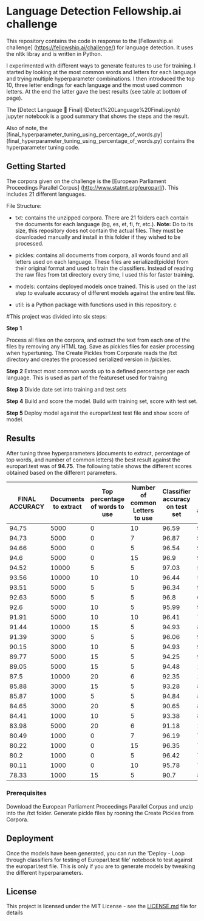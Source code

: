 # Language Detection Fellowship.ai challenge

This repository contains the code in response to the [Fellowship.ai challenge] (https://fellowship.ai/challenge/) for language detection. It uses the nltk libray and is written in Python.

I experimented with different ways to generate features to use for training. I started by looking at the most common words and letters for each language and trying multiple hyperparameter combinations. I then introduced the top 10, three letter endings for each language and the most used common letters.   At the end the latter gave the best results (see table at bottom of page).

The [Detect Language  Final] (Detect%20Language%20Final.ipynb) jupyter notebook is a good summary that shows the steps and the result.

Also of note, the [final_hyperparameter_tuning_using_percentage_of_words.py] (final_hyperparameter_tuning_using_percentage_of_words.py) contains the hyperparameter tuning code.


## Getting Started

The corpora given on the challenge is the [European Parliament Proceedings Parallel Corpus] (http://www.statmt.org/europarl/). This includes 21 different languages. 

File Structure:

* txt: contains the unzipped corpora. There are 21 folders each contain the documents for each language (bg, es, et, fi, fr, etc.). **Note:** Do to its size, this repository does not contain the actual files. They must be downloaded manually and install in this folder if they wished to be processed.

* pickles: contains all documents from corpora, all words found and all letters used on each language. These files are serialized(pickle) from their original format and used to train the classifiers. Instead of reading the raw files from txt directory every time, I used this for faster training.

* models: contains deployed models once trained. This is used on the last step to evaluate accuracy of different models against the entire test file.

* util: is a Python package with functions used in this repository. c

#This project was divided into six steps:

**Step 1**

Process all files on the corpora, and extract the text from each one of the files by removing any HTML tag. Save as pickles files for easier processing when hypertuning. The Create Pickles from Corporate reads the /txt directory and creates the processed serialized version in /pickles. 

**Step 2**
Extract most common words up to a defined percentage per each language. This is used as part of the featureset used for training

**Step 3**
Divide date set into training and test sets

**Step 4**
Build and score the model. Build with training set, score with test set.

**Step 5**
Deploy model against the europarl.test test file and show score of model.

## Results

After tuning three hyperparameters (documents to extract, percentage of top words, and number of common letters) the best result against the europarl.test was of **94.75**.  The following table shows the different scores obtained based on the different parameters.

FINAL ACCURACY|Documents to extract|Top percentage of words to use|Number of common Letters to use|Classifier accuracy on test set|Europarl test accuracy|Model accuracy against europarl.test|All documents processed|Number of features used|Training set|Test set|Classifier accuracy on test set|Europarl test accuracy|Model accuracy against europarl.test
--------------|--------------|--------------|--------------|--------------|--------------|--------------|--------------|--------------|--------------|--------------|--------------|--------------|--------------|
94.75|5000|0|10|96.59|92.66|94.75|105000|0|84000|21000|96.59|92.66|94.75
94.73|5000|0|7|96.87|93.42|94.73|105000|0|84000|21000|96.87|93.42|94.73
94.66|5000|0|5|96.54|93.33|94.66|105000|0|84000|21000|96.54|93.33|94.66
94.6|5000|0|15|96.9|92.09|94.6|105000|0|84000|21000|96.9|92.09|94.6
94.52|10000|5|5|97.03|50|94.52|187071|129|149656|37415|97.03|50|94.52
93.56|10000|10|10|96.44|55|93.56|187071|415|149656|37415|96.44|55|93.56
93.51|5000|5|5|96.34|94.76|93.51|110000|121|88000|22000|96.34|94.76|93.51
92.63|5000|5|5|96.8|66|92.63|105000|129|84000|21000|96.8|66|92.63
92.6|5000|10|5|95.99|94|92.6|110000|399|88000|22000|95.99|94|92.6
91.91|5000|10|10|96.41|73|91.91|105000|415|84000|21000|96.41|73|91.91
91.44|10000|15|5|94.93|87|91.44|187071|856|149656|37415|94.93|87|91.44
91.39|3000|5|5|96.06|93.09|91.39|66000|119|52800|13200|96.06|93.09|91.39
90.15|3000|10|5|94.93|92.14|90.15|66000|389|52800|13200|94.93|92.14|90.15
89.77|5000|15|5|94.25|90.33|89.77|110000|827|88000|22000|94.25|90.33|89.77
89.05|5000|15|5|94.48|111|89.05|105000|856|84000|21000|94.48|111|89.05
87.5|10000|20|6|92.35|119|87.5|187071|1491|149656|37415|92.35|119|87.5
85.88|3000|15|5|93.28|88.33|85.88|66000|805|52800|13200|93.28|88.33|85.88
85.87|1000|5|5|94.84|89.19|85.87|22000|119|17600|4400|94.84|89.19|85.87
84.65|3000|20|5|90.65|86.95|84.65|66000|1423|52800|13200|90.65|86.95|84.65
84.41|1000|10|5|93.38|86.8|84.41|22000|389|17600|4400|93.38|86.8|84.41
83.98|5000|20|6|91.18|164|83.98|105000|1491|84000|21000|91.18|164|83.98
80.49|1000|0|7|96.19|75.23|80.49|21000|0|16800|4200|96.19|75.23|80.49
80.22|1000|0|15|96.35|73.9|80.22|21000|0|16800|4200|96.35|73.9|80.22
80.2|1000|0|5|96.42|74.57|80.2|21000|0|16800|4200|96.42|74.57|80.2
80.11|1000|0|10|95.78|73.33|80.11|21000|0|16800|4200|95.78|73.33|80.11
78.33|1000|15|5|90.7|82.47|78.33|22000|805|17600|4400|90.7|82.47|78.33

### Prerequisites

Download the European Parliament Proceedings Parallel Corpus and unzip into the /txt folder.
Generate pickle files by rooning the Create Pickles from Corpora.

## Deployment

Once the models have been generated, you can run the 'Deploy - Loop through classifiers for testing of Europarl.test file' notebook to test against the europarl.test file.
This is only if you are to generate models by tweaking the different hyperparameters.

## License

This project is licensed under the MIT License - see the [LICENSE.md](LICENSE.md) file for details


